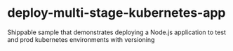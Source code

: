 # deploy-multi-stage-kubernetes-app
Shippable sample that demonstrates deploying a Node.js application to test and prod kubernetes environments with versioning
